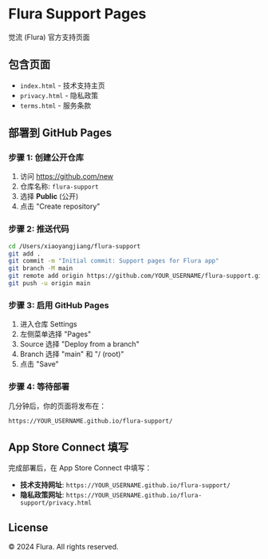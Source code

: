 # Flura Support Pages

觉流 (Flura) 官方支持页面

## 包含页面

- `index.html` - 技术支持主页
- `privacy.html` - 隐私政策
- `terms.html` - 服务条款

## 部署到 GitHub Pages

### 步骤 1: 创建公开仓库

1. 访问 https://github.com/new
2. 仓库名称: `flura-support`
3. 选择 **Public** (公开)
4. 点击 "Create repository"

### 步骤 2: 推送代码

```bash
cd /Users/xiaoyangjiang/flura-support
git add .
git commit -m "Initial commit: Support pages for Flura app"
git branch -M main
git remote add origin https://github.com/YOUR_USERNAME/flura-support.git
git push -u origin main
```

### 步骤 3: 启用 GitHub Pages

1. 进入仓库 Settings
2. 左侧菜单选择 "Pages"
3. Source 选择 "Deploy from a branch"
4. Branch 选择 "main" 和 "/ (root)"
5. 点击 "Save"

### 步骤 4: 等待部署

几分钟后，你的页面将发布在：
```
https://YOUR_USERNAME.github.io/flura-support/
```

## App Store Connect 填写

完成部署后，在 App Store Connect 中填写：

- **技术支持网址**: `https://YOUR_USERNAME.github.io/flura-support/`
- **隐私政策网址**: `https://YOUR_USERNAME.github.io/flura-support/privacy.html`

## License

© 2024 Flura. All rights reserved.
